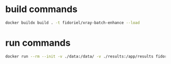 # build commands
```bash
docker buildx build . -t fidoriel/xray-batch-enhance --load
```

# run commands
```bash
docker run --rm --init -v ./data:/data/ -v ./results:/app/results fidoriel/xray-batch-enhance bash /app/batch.sh
```
